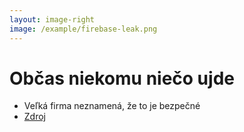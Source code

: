 ```yaml
---
layout: image-right
image: /example/firebase-leak.png
---
```


# Občas niekomu niečo ujde

- Veľká firma neznamená, že to je bezpečné
- [Zdroj](https://www.bleepingcomputer.com/news/security/misconfigured-firebase-instances-leaked-19-million-plaintext-passwords/)

